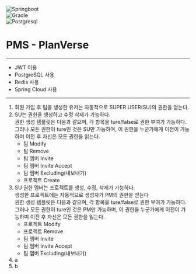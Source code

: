 ![Springboot](https://shields.io/badge/v3.4.0-6DB33F?logo=springboot&label=Spring%20Boot)  
![Gradle](https://img.shields.io/badge/v8.11.1-02303A?logo=gradle&label=Gradle)  
![Postgresql](https://img.shields.io/badge/v13-4169E1?logo=postgresql&label=PostgreSQL)

# PMS - PlanVerse

---

- JWT 이용
- PostgreSQL 사용
- Redis 사용
- Spring Cloud 사용

---

1. 회원 가입 후 팀을 생성한 유저는 자동적으로 SUPER USER(SU)의 권한을 얻는다.
2. SU는 권한을 생성하고 수정 삭제가 가능하다.  
   권한 생성 템플릿은 다음과 같으며, 각 항목을 ture/false로 권한 부여가 가능하다.  
   그러나 모든 권한이 ture인 것은 SU만 가능하며, 이 권한을 누군가에게 이전이 가능하며 이전 후 자신은 모든 권한을 읽는다.
   - 팀 Modify
   - 팀 Remove
   - 팀 멤버 Invite
   - 팀 멤버 Invite Accept
   - 팀 멤버 Excluding(내보내기)
   - 프로젝트 Create
3. SU 권한 멤버는 프로젝트를 생성, 수정, 삭제가 가능하다.  
   생성한 프로젝트에는 자동적으로 생성자가 PM의 권한을 얻는다   
   권한 생성 템플릿은 다음과 같으며, 각 항목을 ture/false로 권한 부여가 가능하다.  
   그러나 모든 권한이 ture인 것은 PM만 가능하며, 이 권한을 누군가에게 이전이 가능하며 이전 후 자신은 모든 권한을 잃는다.
   - 프로젝트 Modify
   - 프로젝트 Remove
   - 팀 멤버 Invite
   - 팀 멤버 Invite Accept
   - 팀 멤버 Excluding(내보내기)
4. a
5. b
